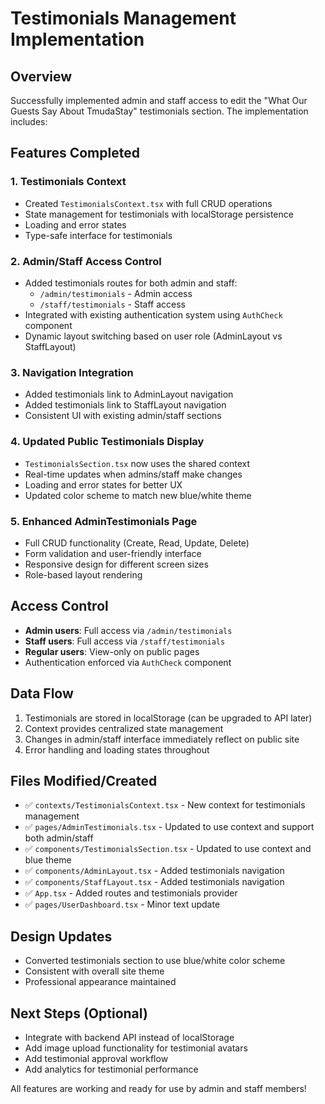 # Testimonials Management Implementation

## Overview
Successfully implemented admin and staff access to edit the "What Our Guests Say About TmudaStay" testimonials section. The implementation includes:

## Features Completed

### 1. Testimonials Context
- Created `TestimonialsContext.tsx` with full CRUD operations
- State management for testimonials with localStorage persistence
- Loading and error states
- Type-safe interface for testimonials

### 2. Admin/Staff Access Control
- Added testimonials routes for both admin and staff:
  - `/admin/testimonials` - Admin access
  - `/staff/testimonials` - Staff access
- Integrated with existing authentication system using `AuthCheck` component
- Dynamic layout switching based on user role (AdminLayout vs StaffLayout)

### 3. Navigation Integration
- Added testimonials link to AdminLayout navigation
- Added testimonials link to StaffLayout navigation
- Consistent UI with existing admin/staff sections

### 4. Updated Public Testimonials Display
- `TestimonialsSection.tsx` now uses the shared context
- Real-time updates when admins/staff make changes
- Loading and error states for better UX
- Updated color scheme to match new blue/white theme

### 5. Enhanced AdminTestimonials Page
- Full CRUD functionality (Create, Read, Update, Delete)
- Form validation and user-friendly interface
- Responsive design for different screen sizes
- Role-based layout rendering

## Access Control
- **Admin users**: Full access via `/admin/testimonials`
- **Staff users**: Full access via `/staff/testimonials`
- **Regular users**: View-only on public pages
- Authentication enforced via `AuthCheck` component

## Data Flow
1. Testimonials are stored in localStorage (can be upgraded to API later)
2. Context provides centralized state management
3. Changes in admin/staff interface immediately reflect on public site
4. Error handling and loading states throughout

## Files Modified/Created
- ✅ `contexts/TestimonialsContext.tsx` - New context for testimonials management
- ✅ `pages/AdminTestimonials.tsx` - Updated to use context and support both admin/staff
- ✅ `components/TestimonialsSection.tsx` - Updated to use context and blue theme
- ✅ `components/AdminLayout.tsx` - Added testimonials navigation
- ✅ `components/StaffLayout.tsx` - Added testimonials navigation
- ✅ `App.tsx` - Added routes and testimonials provider
- ✅ `pages/UserDashboard.tsx` - Minor text update

## Design Updates
- Converted testimonials section to use blue/white color scheme
- Consistent with overall site theme
- Professional appearance maintained

## Next Steps (Optional)
- Integrate with backend API instead of localStorage
- Add image upload functionality for testimonial avatars
- Add testimonial approval workflow
- Add analytics for testimonial performance

All features are working and ready for use by admin and staff members!
